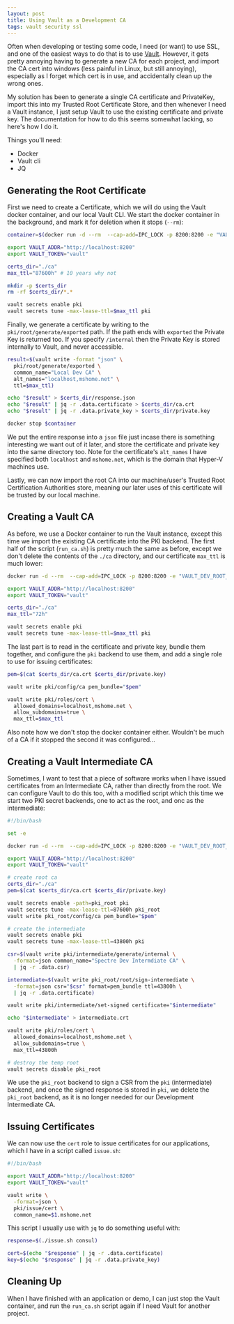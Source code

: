 ```yaml
---
layout: post
title: Using Vault as a Development CA
tags: vault security ssl
---
```


Often when developing or testing some code, I need (or want) to use SSL, and one of the easiest ways to do that is to use [Vault](https://www.vaultproject.io/).  However, it gets pretty annoying having to generate a new CA for each project, and import the CA cert into windows (less painful in Linux, but still annoying), especially as I forget which cert is in use, and accidentally clean up the wrong ones.

My solution has been to generate a single CA certificate and PrivateKey, import this into my Trusted Root Certificate Store, and then whenever I need a Vault instance, I just setup Vault to use the existing certificate and private key.  The documentation for how to do this seems somewhat lacking, so here's how I do it.

Things you'll need:

* Docker
* Vault cli
* JQ

## Generating the Root Certificate

First we need to create a Certificate, which we will do using the Vault docker container, and our local Vault CLI.  We start the docker container in the background, and mark it for deletion when it stops (`--rm`):

```bash
container=$(docker run -d --rm  --cap-add=IPC_LOCK -p 8200:8200 -e "VAULT_DEV_ROOT_TOKEN_ID=vault" vault:latest)

export VAULT_ADDR="http://localhost:8200"
export VAULT_TOKEN="vault"

certs_dir="./ca"
max_ttl="87600h" # 10 years why not

mkdir -p $certs_dir
rm -rf $certs_dir/*.*

vault secrets enable pki
vault secrets tune -max-lease-ttl=$max_ttl pki
```

Finally, we generate a certificate by writing to the `pki/root/generate/exported` path.  If the path ends with `exported` the Private Key is returned too.  If you specify `/internal` then the Private Key is stored internally to Vault, and never accessible.

```bash
result=$(vault write -format "json" \
  pki/root/generate/exported \
  common_name="Local Dev CA" \
  alt_names="localhost,mshome.net" \
  ttl=$max_ttl)

echo "$result" > $certs_dir/response.json
echo "$result" | jq -r .data.certificate > $certs_dir/ca.crt
echo "$result" | jq -r .data.private_key > $certs_dir/private.key

docker stop $container
```

We put the entire response into a `json` file just incase there is something interesting we want out of it later, and store the certificate and private key into the same directory too.  Note for the certificate's `alt_names` I have specified both `localhost` and `mshome.net`, which is the domain that Hyper-V machines use.

Lastly, we can now import the root CA into our machine/user's Trusted Root Certification Authorities store, meaning our later uses of this certificate will be trusted by our local machine.

## Creating a Vault CA

As before, we use a Docker container to run the Vault instance, except this time we import the existing CA certificate into the PKI backend.  The first half of the script (`run_ca.sh`) is pretty much the same as before, except we don't delete the contents of the `./ca` directory, and our certificate `max_ttl` is much lower:

```bash
docker run -d --rm  --cap-add=IPC_LOCK -p 8200:8200 -e "VAULT_DEV_ROOT_TOKEN_ID=vault" vault:latest

export VAULT_ADDR="http://localhost:8200"
export VAULT_TOKEN="vault"

certs_dir="./ca"
max_ttl="72h"

vault secrets enable pki
vault secrets tune -max-lease-ttl=$max_ttl pki
```

The last part is to read in the certificate and private key, bundle them together, and configure the `pki` backend to use them, and add a single role to use for issuing certificates:

```bash
pem=$(cat $certs_dir/ca.crt $certs_dir/private.key)

vault write pki/config/ca pem_bundle="$pem"

vault write pki/roles/cert \
  allowed_domains=localhost,mshome.net \
  allow_subdomains=true \
  max_ttl=$max_ttl
```

Also note how we don't stop the docker container either.  Wouldn't be much of a CA if it stopped the second it was configured...


## Creating a Vault Intermediate CA

Sometimes, I want to test that a piece of software works when I have issued certificates from an Intermediate CA, rather than directly from the root.  We can configure Vault to do this too, with a modified script which this time we start two PKI secret backends, one to act as the root, and onc as the intermediate:

```bash
#!/bin/bash

set -e

docker run -d --rm  --cap-add=IPC_LOCK -p 8200:8200 -e "VAULT_DEV_ROOT_TOKEN_ID=vault" vault:latest

export VAULT_ADDR="http://localhost:8200"
export VAULT_TOKEN="vault"

# create root ca
certs_dir="./ca"
pem=$(cat $certs_dir/ca.crt $certs_dir/private.key)

vault secrets enable -path=pki_root pki
vault secrets tune -max-lease-ttl=87600h pki_root
vault write pki_root/config/ca pem_bundle="$pem"

# create the intermediate
vault secrets enable pki
vault secrets tune -max-lease-ttl=43800h pki

csr=$(vault write pki/intermediate/generate/internal \
  -format=json common_name="Spectre Dev Intermdiate CA" \
  | jq -r .data.csr)

intermediate=$(vault write pki_root/root/sign-intermediate \
  -format=json csr="$csr" format=pem_bundle ttl=43800h \
  | jq -r .data.certificate)

vault write pki/intermediate/set-signed certificate="$intermediate"

echo "$intermediate" > intermediate.crt

vault write pki/roles/cert \
  allowed_domains=localhost,mshome.net \
  allow_subdomains=true \
  max_ttl=43800h

# destroy the temp root
vault secrets disable pki_root
```

We use the `pki_root` backend to sign a CSR from the `pki` (intermediate) backend, and once the signed response is stored in `pki`, we delete the `pki_root` backend, as it is no longer needed for our Development Intermediate CA.


## Issuing Certificates

We can now use the `cert` role to issue certificates for our applications, which I have in a script called `issue.sh`:

```bash
#!/bin/bash

export VAULT_ADDR="http://localhost:8200"
export VAULT_TOKEN="vault"

vault write \
  -format=json \
  pki/issue/cert \
  common_name=$1.mshome.net
```

This script I usually use with `jq` to do something useful with:

```bash
response=$(./issue.sh consul)

cert=$(echo "$response" | jq -r .data.certificate)
key=$(echo "$response" | jq -r .data.private_key)
```

## Cleaning Up

When I have finished with an application or demo, I can just stop the Vault container, and run the `run_ca.sh` script again if I need Vault for another project.
